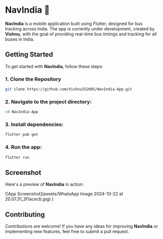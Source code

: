 
# NavIndia 🚌

**NavIndia** is a mobile application built using Flutter, designed for bus tracking across India. The app is currently under development, created by **Vishnu**, with the goal of providing real-time bus timings and tracking for all buses in India.

## Getting Started

To get started with **NavIndia**, follow these steps:

### 1. Clone the Repository

```bash
git clone https://github.com/Vishnu252005/NavIndia-App.git
```

### 2. Navigate to the project directory:

```bash
cd NavIndia-App
```

### 3. Install dependencies:

```bash
flutter pub get
```

### 4. Run the app:

```bash
flutter run
```

## Screenshot

Here's a preview of **NavIndia** in action:

![App Screenshot](assets/WhatsApp Image 2024-10-22 at 20.07.31_3f1acecb.jpg)
)


## Contributing

Contributions are welcome! If you have any ideas for improving **NavIndia** or implementing new features, feel free to submit a pull request.

